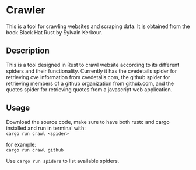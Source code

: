 # Crawler

This is a tool for crawling websites and scraping data. It is obtained from the book Black Hat Rust by Sylvain Kerkour.

## Description
This is a tool designed in Rust to crawl website according to its different spiders and their functionality. Currently it has the cvedetails spider for retrieving cve information from cvedetails.com, the github spider for retrieving members of a github organization from github.com, and the quotes spider for retrieving quotes from a javascript web application.

## Usage

Download the source code, make sure to have both rustc and cargo installed and run in terminal with:  
`cargo run crawl <spider>`

for example:  
`cargo run crawl github`

Use `cargo run spiders` to list available spiders.

